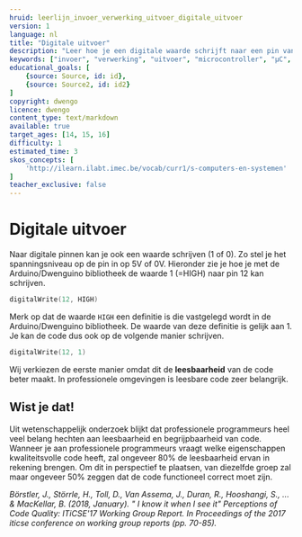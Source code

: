 ```yaml
---
hruid: leerlijn_invoer_verwerking_uitvoer_digitale_uitvoer
version: 1
language: nl
title: "Digitale uitvoer"
description: "Leer hoe je een digitale waarde schrijft naar een pin van de µC."
keywords: ["invoer", "verwerking", "uitvoer", "microcontroller", "µC", "arduino", "dwenguino", "digitalWrite"]
educational_goals: [
    {source: Source, id: id}, 
    {source: Source2, id: id2}
]
copyright: dwengo
licence: dwengo
content_type: text/markdown
available: true
target_ages: [14, 15, 16]
difficulty: 1
estimated_time: 3
skos_concepts: [
    'http://ilearn.ilabt.imec.be/vocab/curr1/s-computers-en-systemen'
]
teacher_exclusive: false
---
```


# Digitale uitvoer

Naar digitale pinnen kan je ook een waarde schrijven (1 of 0). Zo stel je het spanningsniveau op de pin in op 5V of 0V. Hieronder zie je hoe je met de Arduino/Dwenguino bibliotheek de waarde 1 (=HIGH) naar pin 12 kan schrijven.

```cpp
digitalWrite(12, HIGH)
```

Merk op dat de waarde `HIGH` een definitie is die vastgelegd wordt in de Arduino/Dwenguino bibliotheek. De waarde van deze definitie is gelijk aan 1. Je kan de code dus ook op de volgende manier schrijven.

```cpp
digitalWrite(12, 1)
```

Wij verkiezen de eerste manier omdat dit de **leesbaarheid** van de code beter maakt. In professionele omgevingen is leesbare code zeer belangrijk.


<div class="dwengo-content sideinfo">
    <h2 class="title">Wist je dat!</h2>
    <div class="content">
        <p>
            Uit wetenschappelijk onderzoek blijkt dat professionele programmeurs heel veel belang hechten aan leesbaarheid en begrijpbaarheid van code. Wanneer je aan professionele programmeurs vraagt welke eigenschappen kwaliteitsvolle code heeft, zal ongeveer 80% de leesbaarheid ervan in rekening brengen. Om dit in perspectief te plaatsen, van diezelfde groep zal maar ongeveer 50% zeggen dat de code functioneel correct moet zijn.
        </p>
        <p>
            <em>Börstler, J., Störrle, H., Toll, D., Van Assema, J., Duran, R., Hooshangi, S., ... & MacKellar, B. (2018, January). " I know it when I see it" Perceptions of Code Quality: ITiCSE'17 Working Group Report. In Proceedings of the 2017 iticse conference on working group reports (pp. 70-85).</em>
        </p>
    </div>
</div>
